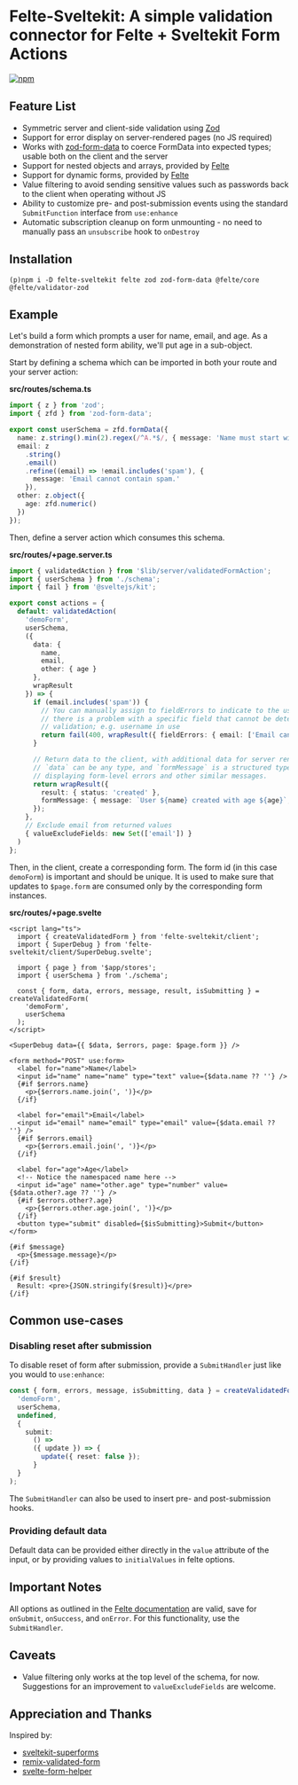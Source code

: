 # Felte-Sveltekit: A simple validation connector for Felte + Sveltekit Form Actions

[![npm](https://img.shields.io/npm/v/felte-sveltekit)](https://www.npmjs.com/package/felte-sveltekit)

## Feature List

- Symmetric server and client-side validation using [Zod](https://zod.dev)
- Support for error display on server-rendered pages (no JS required)
- Works with [zod-form-data](https://github.com/airjp73/remix-validated-form/tree/main/packages/zod-form-data) to coerce FormData into expected types; usable both on the client and the server
- Support for nested objects and arrays, provided by [Felte](https://felte.dev/docs/svelte/nested-forms)
- Support for dynamic forms, provided by [Felte](https://felte.dev/docs/svelte/dynamic-forms)
- Value filtering to avoid sending sensitive values such as passwords back to the client when operating without JS
- Ability to customize pre- and post-submission events using the standard `SubmitFunction` interface from `use:enhance`
- Automatic subscription cleanup on form unmounting - no need to manually pass an `unsubscribe` hook to `onDestroy`

## Installation

```
(p)npm i -D felte-sveltekit felte zod zod-form-data @felte/core @felte/validator-zod
```

## Example

Let's build a form which prompts a user for name, email, and age. As a
demonstration of nested form ability, we'll put age in a sub-object.

Start by defining a schema which can be imported in both your route and your server action:

**src/routes/schema.ts**

```ts
import { z } from 'zod';
import { zfd } from 'zod-form-data';

export const userSchema = zfd.formData({
  name: z.string().min(2).regex(/^A.*$/, { message: 'Name must start with A' }),
  email: z
    .string()
    .email()
    .refine((email) => !email.includes('spam'), {
      message: 'Email cannot contain spam.'
    }),
  other: z.object({
    age: zfd.numeric()
  })
});
```

Then, define a server action which consumes this schema.

**src/routes/+page.server.ts**

```ts
import { validatedAction } from '$lib/server/validatedFormAction';
import { userSchema } from './schema';
import { fail } from '@sveltejs/kit';

export const actions = {
  default: validatedAction(
    'demoForm',
    userSchema,
    ({
      data: {
        name,
        email,
        other: { age }
      },
      wrapResult
    }) => {
      if (email.includes('spam')) {
        // You can manually assign to fieldErrors to indicate to the user that
        // there is a problem with a specific field that cannot be detected in
        // validation; e.g. username in use
        return fail(400, wrapResult({ fieldErrors: { email: ['Email cannot contain spam.'] } }));
      }

      // Return data to the client, with additional data for server rendering.
      // `data` can be any type, and `formMessage` is a structured type for
      // displaying form-level errors and other similar messages.
      return wrapResult({
        result: { status: 'created' },
        formMessage: { message: `User ${name} created with age ${age}`, type: 'success' }
      });
    },
    // Exclude email from returned values
    { valueExcludeFields: new Set(['email']) }
  )
};
```

Then, in the client, create a corresponding form. The form id (in this case
`demoForm`) is important and should be unique. It is used to make sure that
updates to `$page.form` are consumed only by the corresponding form instances.

**src/routes/+page.svelte**

```svelte
<script lang="ts">
  import { createValidatedForm } from 'felte-sveltekit/client';
  import { SuperDebug } from 'felte-sveltekit/client/SuperDebug.svelte';

  import { page } from '$app/stores';
  import { userSchema } from './schema';

  const { form, data, errors, message, result, isSubmitting } = createValidatedForm(
    'demoForm',
    userSchema
  );
</script>

<SuperDebug data={{ $data, $errors, page: $page.form }} />

<form method="POST" use:form>
  <label for="name">Name</label>
  <input id="name" name="name" type="text" value={$data.name ?? ''} />
  {#if $errors.name}
    <p>{$errors.name.join(', ')}</p>
  {/if}

  <label for="email">Email</label>
  <input id="email" name="email" type="email" value={$data.email ?? ''} />
  {#if $errors.email}
    <p>{$errors.email.join(', ')}</p>
  {/if}

  <label for="age">Age</label>
  <!-- Notice the namespaced name here -->
  <input id="age" name="other.age" type="number" value={$data.other?.age ?? ''} />
  {#if $errors.other?.age}
    <p>{$errors.other.age.join(', ')}</p>
  {/if}
  <button type="submit" disabled={$isSubmitting}>Submit</button>
</form>

{#if $message}
  <p>{$message.message}</p>
{/if}

{#if $result}
  Result: <pre>{JSON.stringify($result)}</pre>
{/if}
```

## Common use-cases

### Disabling reset after submission

To disable reset of form after submission, provide a `SubmitHandler` just like you would to `use:enhance`:

```ts
const { form, errors, message, isSubmitting, data } = createValidatedForm(
  'demoForm',
  userSchema,
  undefined,
  {
    submit:
      () =>
      ({ update }) => {
        update({ reset: false });
      }
  }
);
```

The `SubmitHandler` can also be used to insert pre- and post-submission hooks.

### Providing default data

Default data can be provided either directly in the `value` attribute of the input, or by providing values to `initialValues` in felte options.

## Important Notes

All options as outlined in the [Felte documentation](https://felte.dev/docs/svelte/getting-started) are valid, save for `onSubmit`, `onSuccess`, and `onError`. For this functionality, use the `SubmitHandler`.

## Caveats

- Value filtering only works at the top level of the schema, for now. Suggestions for an improvement to `valueExcludeFields` are welcome.

## Appreciation and Thanks

Inspired by:

- [sveltekit-superforms](https://github.com/ciscoheat/sveltekit-superforms)
- [remix-validated-form](https://www.remix-validated-form.io/)
- [svelte-form-helper](https://github.com/CaptainCodeman/svelte-form-helper)
